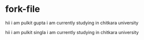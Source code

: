# fork-file
hii i am pulkit gupta
i am currently studying in chitkara university

hii i am pulkit singla
i am currently studying in chitkara university
